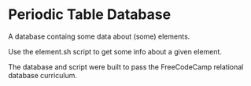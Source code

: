 # Periodic Table Database

A database containg some data about (some) elements.

Use the element.sh script to get some info about a given element.

The database and script were built to pass the FreeCodeCamp relational database curriculum.
